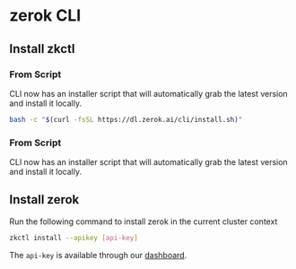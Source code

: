# zerok CLI

## Install zkctl

### From Script

CLI now has an installer script that will automatically grab the latest version and install it locally.

```sh
bash -c "$(curl -fsSL https://dl.zerok.ai/cli/install.sh)"
```

### From Script

CLI now has an installer script that will automatically grab the latest version and install it locally.


## Install zerok

Run the following command to install zerok in the current cluster context

```sh
zkctl install --apikey [api-key]
```

The `api-key` is available through our [dashboard](http://dashboard.zerok.ai/api-key).
